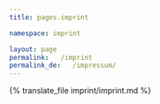 ```yaml
---
title: pages.imprint

namespace: imprint

layout: page
permalink:   /imprint
permalink_de:   /impressum/
---
```


{% translate_file imprint/imprint.md %}
